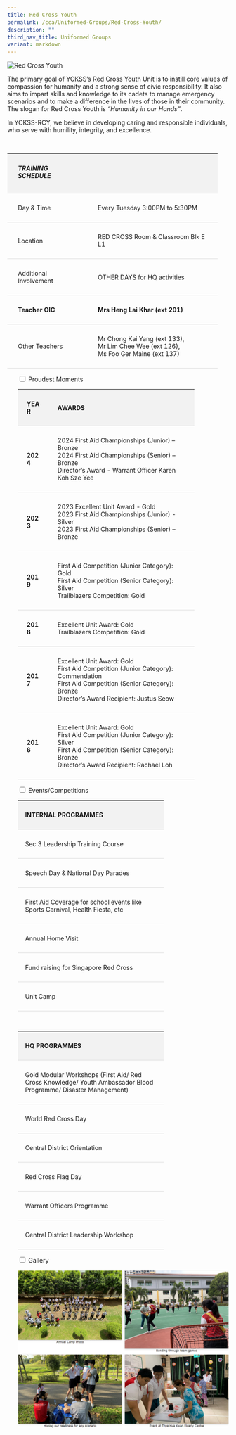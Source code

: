 ```yaml
---
title: Red Cross Youth
permalink: /cca/Uniformed-Groups/Red-Cross-Youth/
description: ""
third_nav_title: Uniformed Groups
variant: markdown
---
```

<div>
  <img alt="Red Cross Youth" src="https://staging-lite.d3o5f2eggdqz6.amplifyapp.com/images/Our%20Curriculum/Non%20Academic%20Programmes/CoCurricular%20Activities/Uniformed%20Groups/Red%20Cross%20Youth/R1.jpg">
    <p>
      The primary goal of YCKSS’s Red Cross Youth Unit is to instill core values of compassion for humanity and a strong sense of civic responsibility. 
      It also aims to impart skills and knowledge to its cadets to manage emergency scenarios and to make a difference in the lives of those in their community. 
      The slogan for Red Cross Youth is <em>“Humanity in our Hands”</em>.
    </p>
    <p>
      In YCKSS-RCY, we believe in developing caring and responsible individuals, who serve with humility, integrity, and excellence.
    </p>
</div>
<br>




<table class="yck-table">
  <thead>
    <tr>
      <th class="yck-th">
        <h5>TRAINING SCHEDULE</h5>
      </th>
      <th class="yck-th">
        <h5></h5>
      </th>
    </tr>
  </thead>
  <tbody>
    <tr>
      <td class="yck-td">Day &amp; Time</td>
      <td class="yck-td">Every Tuesday 3:00PM to 5:30PM</td>
    </tr>
    <tr>
      <td class="yck-td">Location</td>
      <td class="yck-td">RED CROSS Room &amp; Classroom Blk E L1</td>
    </tr>
    <tr>
      <td class="yck-td">Additional Involvement</td>
      <td class="yck-td">OTHER DAYS for HQ activities</td>
    </tr>
    <tr>
      <td class="yck-td"><strong>Teacher OIC</strong></td>
      <td class="yck-td"><strong>Mrs Heng Lai Khar (ext 201)</strong></td>
    </tr>
    <tr>
      <td class="yck-td">Other Teachers</td>
      <td class="yck-td">
        Mr Chong Kai Yang (ext 133),<br>
        Mr Lim Chee Wee (ext 126),<br>
        Ms Foo Ger Maine (ext 137)
      </td>
    </tr>
  </tbody>
</table>

<ul class="jekyllcodex_accordion">
  <li>
    <input type="checkbox" id="accordion1">
    <label for="accordion1">Proudest Moments</label>
    <div>
<table class="yck-table">
  <thead>
    <tr>
      <th class="yck-th">Year</th>
      <th class="yck-th">Awards</th>
    </tr>
  </thead>
  <tbody>
    <tr>
      <td class="yck-td yck-strong">2024</td>
      <td class="yck-td">2024 First Aid Championships (Junior) – Bronze<br>
2024 First Aid Championships (Senior) – Bronze<br>
Director’s Award - Warrant Officer Karen Koh Sze Yee
</td>
    </tr>
    <tr>
      <td class="yck-td yck-strong">2023</td>
      <td class="yck-td">2023 Excellent Unit Award - Gold<br>
2023 First Aid Championships (Junior) - Silver<br>
2023 First Aid Championships (Senior) – Bronze
</td>
    </tr>
    <tr>
      <td class="yck-td yck-strong">2019</td>
      <td class="yck-td">
        First Aid Competition (Junior Category): Gold<br>
        First Aid Competition (Senior Category): Silver<br>
        Trailblazers Competition: Gold
      </td>
    </tr>
    <tr>
      <td class="yck-td yck-strong">2018</td>
      <td class="yck-td">
        Excellent Unit Award: Gold<br>
        Trailblazers Competition: Gold
      </td>
    </tr>
    <tr>
      <td class="yck-td yck-strong">2017</td>
      <td class="yck-td">
        Excellent Unit Award: Gold<br>
        First Aid Competition (Junior Category): Commendation<br>
        First Aid Competition (Senior Category): Bronze<br>
        Director’s Award Recipient: Justus Seow
      </td>
    </tr>
    <tr>
      <td class="yck-td yck-strong">2016</td>
      <td class="yck-td">
        Excellent Unit Award: Gold<br>
        First Aid Competition (Junior Category): Silver<br>
        First Aid Competition (Senior Category): Bronze<br>
        Director’s Award Recipient: Rachael Loh
      </td>
    </tr>
  </tbody>
</table>
    </div>
  </li>
  <li>
    <input type="checkbox" id="accordion2">
    <label for="accordion2">Events/Competitions</label>
    <div>
      <table class="yck-table">
  <thead>
    <tr>
      <th class="yck-th">Internal Programmes</th>
    </tr>
  </thead>
  <tbody>
    <tr>
      <td class="yck-td">Sec 3 Leadership Training Course</td>
    </tr>
    <tr>
      <td class="yck-td">Speech Day &amp; National Day Parades</td>
    </tr>
    <tr>
      <td class="yck-td">First Aid Coverage for school events like Sports Carnival, Health Fiesta, etc</td>
    </tr>
    <tr>
      <td class="yck-td">Annual Home Visit</td>
    </tr>
    <tr>
      <td class="yck-td">Fund raising for Singapore Red Cross</td>
    </tr>
    <tr>
      <td class="yck-td">Unit Camp</td>
    </tr>
  </tbody>
</table>
<br>
<table class="yck-table">
  <thead>
    <tr>
      <th class="yck-th">HQ Programmes</th>
    </tr>
  </thead>
  <tbody>
    <tr>
      <td class="yck-td">Gold Modular Workshops (First Aid/ Red Cross Knowledge/ Youth Ambassador Blood Programme/ Disaster Management)</td>
    </tr>
    <tr>
      <td class="yck-td">World Red Cross Day</td>
    </tr>
    <tr>
      <td class="yck-td">Central District Orientation</td>
    </tr>
    <tr>
      <td class="yck-td">Red Cross Flag Day</td>
    </tr>
    <tr>
      <td class="yck-td">Warrant Officers Programme</td>
    </tr>
    <tr>
      <td class="yck-td">Central District Leadership Workshop</td>
    </tr>
  </tbody>
</table>
    </div>
  </li>
  <li>
    <input type="checkbox" id="accordion3">
    <label for="accordion3">Gallery</label>
    <div>
      <p>
        <img src="/images/Our%20Curriculum/Non%20Academic%20Programmes/CoCurricular%20Activities/Uniformed%20Groups/Red%20Cross%20Youth/R2.png">
        <img src="/images/Our%20Curriculum/Non%20Academic%20Programmes/CoCurricular%20Activities/Uniformed%20Groups/Red%20Cross%20Youth/R3.png">
      </p>
    </div>
  </li>
</ul>

<style>
html {
  size-interpolation: allow-keywords;
}

ul, ol, li {
  list-style: none;
	margin: 0;
}

img {
  max-width: 100%;
  height: auto;
}
	
.yck-strong {
	font-weight: 700;
}

.yck-flexbox-grid {
  --min: 25ch;
  --gap: 1.5em;

  display: flex;
  flex-wrap: wrap;
  gap: var(--gap);
}

.yck-flexbox-grid > * {
  flex: 1 1 var(--min);
}

.yck-table {
    width: 100%;
    border-collapse: collapse;
    font-family: inherit;
    line-height: inherit;
}

.yck-th {
    background-color: #f2f2f2;
    padding: 1.5rem clamp(1rem, 5%, 3rem);
    text-align: left;
    border-bottom: 1px solid #ddd;
	 text-transform: uppercase;
}

.yck-th h5 {
    margin: 0 0 0.5em 0;
}

.yck-td {
    padding: 1.5rem clamp(1rem, 5%, 3rem);
    border-bottom: 1px solid #ddd;
    max-width: 300px;
    word-wrap: break-word;
}

.yck-details {
  border: 1px dashed #eee;
  border-radius: 4px;
  margin-bottom: 1rem;
  padding: 0.5rem;
  overflow: hidden; /* Prevent content overflow */
  transition: border-color 0.7s;
}

.yck-details:hover {
  border-color: #555;
}

/* Style the summary */
.yck-details__summary {
  cursor: pointer;
  font-weight: 700;
  font-size: clamp(1.5rem, 4vw, 2.25rem);
  list-style: none;
  padding: 1rem clamp(1rem, 5%, 2rem);
}

.yck-details__summary::marker {
  font-size: 1.25em;
  color: #555;
}

/* Handle the expandable/collapsible area */
.yck-details::.yck-details__content {
  block-size: 0; /* Logical height equivalent to height */
  overflow: hidden; /* Prevent content overflow */
  transition: block-size 0.5s ease, content-visibility 0.5s ease-in-out;
  content-visibility: hidden;
  opacity: 0;
  transition: block-size 0.5s ease, content-visibility 0.5s ease-in-out, opacity 0.5s ease;
}

.yck-details__content[open]::.yck-details {
  block-size: auto;
  content-visibility: visible;
  opacity: 1;
}

/* Style the paragraph inside */
.yck-details__content p {
  margin: 0;
  padding: 0.5rem clamp(0.5rem, 5%, 2rem);
  color: #555;
}
	
</style>